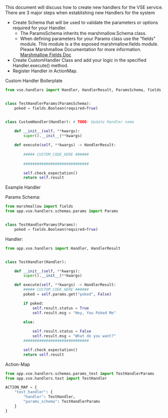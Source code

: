 This document will discuss how to create new handlers for the VSE service. There are 3 major steps when establishing new Handlers for the system

- Create Schema that will be used to validate the parameters or options required for your Handler.
  - The ParamsSchema inherits the marshmallow.Schema class.
  - When defining parameters for your Params class use the "fields" module. This module is a the exposed marshmallow.fields module. Please Marshmallow Documentation for more information. [Marshmallow Fields Doc](https://marshmallow.readthedocs.io/en/stable/marshmallow.fields.html)
- Create CustomHandler Class and add your logic in the specified Handler.execute() method.
- Register Handler in ActionMap. 



Custom Handler Boilerplate

```python
from vse.handlers import Handler, HandlerResult, ParamsSchema, fields


class TestHandlerParams(ParamsSchema):
    poked = fields.Boolean(required=True)


class CustomHandler(Handler): # TODO: Update Handler name
	
    def __init__(self, **kwargs):
        super().__init__(**kwargs)

    def execute(self, **kwargs) -> HandlerResult:
  
        ##### CUSTOM_CODE_HERE ######
        
        #############################

        self.check_expectation()
        return self.result
```





Example Handler 

Params Schema:

```python
from marshmallow import fields
from app.vse.handlers.schemas.params import Params


class TestHandlerParams(Params):
    poked = fields.Boolean(required=True)

```



Handler: 

```python
from app.vse.handlers import Handler, HandlerResult


class TestHandler(Handler):

    def __init__(self, **kwargs):
        super().__init__(**kwargs)

    def execute(self, **kwargs) -> HandlerResult:
		##### CUSTOM_CODE_HERE ######
        poked = self.params.get("poked", False)

        if poked:
            self.result.status = True
            self.result.msg = "Hey, You Poked Me"

        else:
     
            self.result.status = False
            self.result.msg = "What do you want?"
        #############################

        self.check_expectation()
        return self.result

```

Action-Map

```python
from app.vse.handlers.schemas.params_test import TestHandlerParams
from app.vse.handlers.test import TestHandler

ACTION_MAP = {
    "test_handler": {
        "handler": TestHandler,
        "params_schema": TestHandlerParams
    }
}
```

